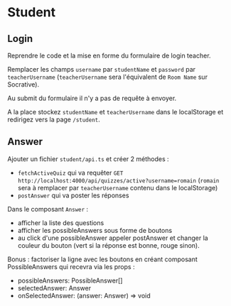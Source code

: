 # Student

## Login

Reprendre le code et la mise en forme du formulaire de login teacher.

Remplacer les champs `username` par `studentName` et `password` par `teacherUsername` (`teacherUsername` sera l'équivalent de `Room Name` sur Socrative).

Au submit du formulaire il n'y a pas de requête à envoyer. 

A la place stockez `studentName` et `teacherUsername` dans le localStorage et redirigez vers la page `/student`.

## Answer

Ajouter un fichier `student/api.ts` et créer 2 méthodes :

- `fetchActiveQuiz` qui va requêter `GET http://localhost:4000/api/quizzes/active?username=romain` (`romain` sera à remplacer par `teacherUsername` contenu dans le localStorage)
- `postAnswer` qui va poster les réponses

Dans le composant `Answer` :

- afficher la liste des questions
- afficher les possibleAnswers sous forme de boutons
- au click d'une possibleAnswer appeler postAnswer et changer la couleur du bouton (vert si la réponse est bonne, rouge sinon).

Bonus : factoriser la ligne avec les boutons en créant composant PossibleAnswers qui recevra via les props : 
  - possibleAnswers: PossibleAnswer[]
  - selectedAnswer: Answer
  - onSelectedAnswer: (answer: Answer) => void
